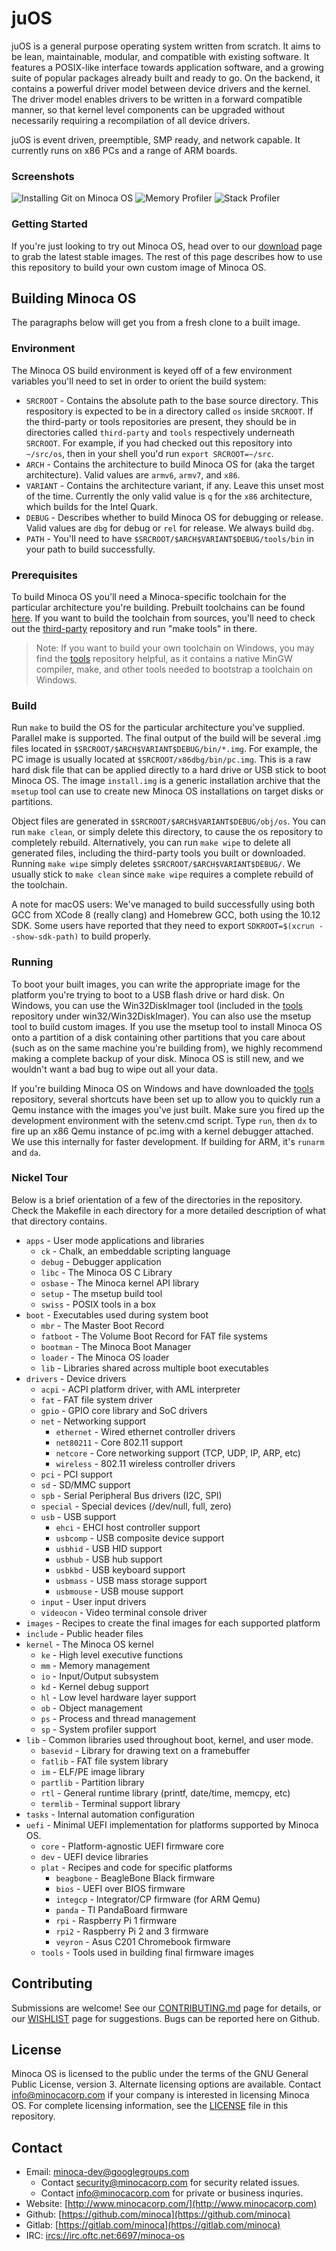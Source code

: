 # juOS

juOS is a general purpose operating system written from scratch. It aims to be lean, maintainable, modular, and compatible with existing software. It features a POSIX-like interface towards application software, and a growing suite of popular packages already built and ready to go. On the backend, it contains a powerful driver model between device drivers and the kernel. The driver model enables drivers to be written in a forward compatible manner, so that kernel level components can be upgraded without necessarily requiring a recompilation of all device drivers.

juOS is event driven, preemptible, SMP ready, and network capable. It currently runs on x86 PCs and a range of ARM boards.

### Screenshots
![Installing Git on Minoca OS](docs/screenshots/Installing-Git.png)
![Memory Profiler](docs/screenshots/Memory-Profiler.png)
![Stack Profiler](docs/screenshots/Stack-Profiler.png)

### Getting Started
If you're just looking to try out Minoca OS, head over to our [download](https://www.minocacorp.com/download/) page to grab the latest stable images. The rest of this page describes how to use this repository to build your own custom image of Minoca OS.

## Building Minoca OS
The paragraphs below will get you from a fresh clone to a built image.

### Environment
The Minoca OS build environment is keyed off of a few environment variables you'll need to set in order to orient the build system:
 - `SRCROOT` - Contains the absolute path to the base source directory. This respository is expected to be in a directory called `os` inside `SRCROOT`. If the third-party or tools repositories are present, they should be in directories called `third-party` and `tools` respectively underneath `SRCROOT`. For example, if you had checked out this repository into `~/src/os`, then in your shell you'd run `export SRCROOT=~/src`.
 - `ARCH` - Contains the architecture to build Minoca OS for (aka the target architecture). Valid values are `armv6`, `armv7`, and `x86`.
 - `VARIANT` - Contains the architecture variant, if any. Leave this unset most of the time. Currently the only valid value is `q` for the `x86` architecture, which builds for the Intel Quark.
 - `DEBUG` - Describes whether to build Minoca OS for debugging or release. Valid values are `dbg` for debug or `rel` for release. We always build `dbg`.
 - `PATH` - You'll need to have `$SRCROOT/$ARCH$VARIANT$DEBUG/tools/bin` in your path to build successfully.

### Prerequisites
To build Minoca OS you'll need a Minoca-specific toolchain for the particular architecture you're building. Prebuilt toolchains can be found [here](https://www.minocacorp.com/download/#toolchain). If you want to build the toolchain from sources, you'll need to check out the [third-party](https://gitlab.com/minoca/third-party) repository and run "make tools" in there.
> Note: If you want to build your own toolchain on Windows, you may find the [tools](https://gitlab.com/minoca/tools) repository helpful, as it contains a native MinGW compiler, make, and other tools needed to bootstrap a toolchain on Windows.

### Build
Run `make` to build the OS for the particular architecture you've supplied. Parallel make is supported. The final output of the build will be several .img files located in `$SRCROOT/$ARCH$VARIANT$DEBUG/bin/*.img`. For example, the PC image is usually located at `$SRCROOT/x86dbg/bin/pc.img`. This is a raw hard disk file that can be applied directly to a hard drive or USB stick to boot Minoca OS. The image `install.img` is a generic installation archive that the `msetup` tool can use to create new Minoca OS installations on target disks or partitions.

Object files are generated in `$SRCROOT/$ARCH$VARIANT$DEBUG/obj/os`. You can run `make clean`, or simply delete this directory, to cause the os repository to completely rebuild. Alternatively, you can run `make wipe` to delete all generated files, including the third-party tools you built or downloaded. Running `make wipe` simply deletes `$SRCROOT/$ARCH$VARIANT$DEBUG/`. We usually stick to `make clean` since `make wipe` requires a complete rebuild of the toolchain.

A note for macOS users: We've managed to build successfully using both GCC from XCode 8 (really clang) and Homebrew GCC, both using the 10.12 SDK. Some users have reported that they need to export `SDKROOT=$(xcrun --show-sdk-path)` to build properly.

### Running
To boot your built images, you can write the appropriate image for the platform you're trying to boot to a USB flash drive or hard disk. On Windows, you can use the Win32DiskImager tool (included in the [tools](https://gitlab.com/minoca/tools) repository under win32/Win32DiskImager). You can also use the msetup tool to build custom images. If you use the msetup tool to install Minoca OS onto a partition of a disk containing other partitions that you care about (such as on the same machine you're building from), we highly recommend making a complete backup of your disk. Minoca OS is still new, and we wouldn't want a bad bug to wipe out all your data.

If you're building Minoca OS on Windows and have downloaded the [tools](https://gitlab.com/minoca/tools) repository, several shortcuts have been set up to allow you to quickly run a Qemu instance with the images you've just built. Make sure you fired up the development environment with the setenv.cmd script. Type `run`, then `dx` to fire up an x86 Qemu instance of pc.img with a kernel debugger attached. We use this internally for faster development. If building for ARM, it's `runarm` and `da`.

### Nickel Tour
Below is a brief orientation of a few of the directories in the repository. Check the Makefile in each directory for a more detailed description of what that directory contains.
 * `apps` - User mode applications and libraries
   * `ck` - Chalk, an embeddable scripting language
   * `debug` - Debugger application
   * `libc` - The Minoca OS C Library
   * `osbase` - The Minoca kernel API library
   * `setup` - The msetup build tool
   * `swiss` - POSIX tools in a box
 * `boot` - Executables used during system boot
   * `mbr` - The Master Boot Record
   * `fatboot` - The Volume Boot Record for FAT file systems
   * `bootman` - The Minoca Boot Manager
   * `loader` - The Minoca OS loader
   * `lib` - Libraries shared across multiple boot executables
 * `drivers` - Device drivers
   * `acpi` - ACPI platform driver, with AML interpreter
   * `fat` - FAT file system driver
   * `gpio` - GPIO core library and SoC drivers
   * `net` - Networking support
     * `ethernet` - Wired ethernet controller drivers
     * `net80211` - Core 802.11 support
     * `netcore` - Core networking support (TCP, UDP, IP, ARP, etc)
     * `wireless` - 802.11 wireless controller drivers
   * `pci` - PCI support
   * `sd` - SD/MMC support
   * `spb` - Serial Peripheral Bus drivers (I2C, SPI)
   * `special` - Special devices (/dev/null, full, zero)
   * `usb` - USB support
     * `ehci` - EHCI host controller support
     * `usbcomp` - USB composite device support
     * `usbhid` - USB HID support
     * `usbhub` - USB hub support
     * `usbkbd` - USB keyboard support
     * `usbmass` - USB mass storage support
     * `usbmouse` - USB mouse support
   * `input` - User input drivers
   * `videocon` - Video terminal console driver
 * `images` - Recipes to create the final images for each supported platform
 * `include` - Public header files
 * `kernel` - The Minoca OS kernel
   * `ke` - High level executive functions
   * `mm` - Memory management
   * `io` - Input/Output subsystem
   * `kd` - Kernel debug support
   * `hl` - Low level hardware layer support
   * `ob` - Object management
   * `ps` - Process and thread management
   * `sp` - System profiler support
 * `lib` - Common libraries used throughout boot, kernel, and user mode.
   * `basevid` - Library for drawing text on a framebuffer
   * `fatlib` - FAT file system library
   * `im` - ELF/PE image library
   * `partlib` - Partition library
   * `rtl` - General runtime library (printf, date/time, memcpy, etc)
   * `termlib` - Terminal support library
 * `tasks` - Internal automation configuration
 * `uefi` - Minimal UEFI implementation for platforms supported by Minoca OS.
   * `core` - Platform-agnostic UEFI firmware core
   * `dev` - UEFI device libraries
   * `plat` - Recipes and code for specific platforms
     * `beagbone` - BeagleBone Black firmware
     * `bios` - UEFI over BIOS firmware
     * `integcp` - Integrator/CP firmware (for ARM Qemu)
     * `panda` - TI PandaBoard firmware
     * `rpi` - Raspberry Pi 1 firmware
     * `rpi2` - Raspberry Pi 2 and 3 firmware
     * `veyron` - Asus C201 Chromebook firmware
   * `tools` - Tools used in building final firmware images

## Contributing
Submissions are welcome! See our [CONTRIBUTING.md](CONTRIBUTING.md) page for details, or our [WISHLIST](docs/WISHLIST.md) page for suggestions. Bugs can be reported here on Github.

## License
Minoca OS is licensed to the public under the terms of the GNU General Public License, version 3. Alternate licensing options are available. Contact info@minocacorp.com if your company is interested in licensing Minoca OS. For complete licensing information, see the [LICENSE](LICENSE) file in this repository.

## Contact
 * Email: minoca-dev@googlegroups.com
   * Contact security@minocacorp.com for security related issues.
   * Contact info@minocacorp.com for private or business inquries.
 * Website: [http://www.minocacorp.com/](http://www.minocacorp.com)
 * Github: [https://github.com/minoca](https://github.com/minoca)
 * Gitlab: [https://gitlab.com/minoca](https://gitlab.com/minoca)
 * IRC: [ircs://irc.oftc.net:6697/minoca-os](ircs://irc.oftc.net:6697/minoca-os)

